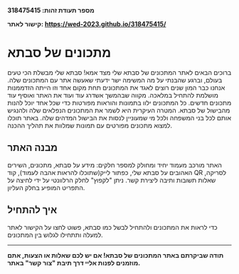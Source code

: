 
**מספר תעודת זהות: 318475415**

**קישור לאתר: https://wed-2023.github.io/318475415/**

# מתכונים של סבתא


ברוכים הבאים לאתר המתכונים של סבתא שלי מצד אמא! 
סבתא שלי מבשלת הכי טעים בעולם, וברגע שהבנתי על מה המשימה ישר ידעתי שאעשה אתר עם המתכונים שלה. אנחנו כבר המון שנים רוצים לאגד את המתכונים תחת מקום אחד וזו הייתה הזדממנות מושלמת להתחיל במלאכה.
מקווה שבהמשך אשדרג עוד ועוד את האתר ואוסיף עוד מתכונים חדשים. כל המתכונים ילוו בתמונות והוראות מפורטות כדי שכל אחד יוכל להנות מהבישול של סבתא.
המטרה העיקרית היא לשמר את המתכונים הנפלאים שלה ולהנגיש אותם לכל בני המשפחה ולכל מי שמעוניין לנסות את הבישול המדהים שלה. באתר תוכלו למצוא מתכונים מפורטים עם תמונות שמלוות את תהליך ההכנה.

## מבנה האתר 

האתר מורכב מעמוד יחיד ומחולק למספר חלקים: מידע על סבתא, מתכונים, השירים האהובים על סבתא שלי, כפתור לייק(שתוכלו להראות אהבה לעמוד), קוד QR לסריקה, שאלות תשובות ותיבה ליצירת קשר. 
ניתן "לקפוץ" לחלק הרלוונטי על ידי לחיצה על התפריט המופיע בחלק העליון. 

## איך להתחיל

כדי לראות את המתכונים ולהתחיל לבשל כמו סבתא, פשוט לחצו על הקישור לאתר למעלה ותתחילו לגלוש בין המתכונים.
__________________________________________________________________________________________________________________________________________________________________________________________________________________


**תודה שביקרתם באתר המתכונים של סבתא! אם יש לכם שאלות או הצעות, אתם מוזמנים לפנות אליי דרך תיבת "צור קשר" באתר.**

